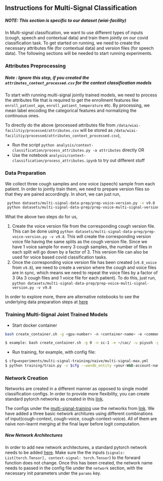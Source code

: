 ## Instructions for Multi-Signal Classification
##### NOTE: This section is specific to our dataset (wiai-facility)
In Multi-signal classification, we want to use different types of inputs (cough, speech and contextual data) and train them jointly on our covid classification task. To get started on running, we need to create the necessary attributes file (for contextual data) and version files (for speech data). The following sections will be needed to start running experiments.

### Attributes Preprocessing
##### Note : Ignore this step, if you created the `attributes_context_processed.csv` for the context classification models

To start with running multi-signal jointly trained models, we need to process the attributes file that is required to get the enrollment features like `enroll_patient_age`, `enroll_patient_temperature` etc. By processing, we mean label encoding the categorical features and normalizing the continuous ones. <br>

To directly do the above (processed attributes file from `/data/wiai-facilitiy/processed/attributes.csv` will be stored as `/data/wiai-facilitiy/processed/attributes_context_processed.csv`), 
- Run the script `python analysis/context-classification/process_attributes.py -a attributes` directly OR
- Use the notebook `analysis/context-classification/process_attributes.ipynb` to try out different stuff

### Data Preparation
We collect three cough samples and one voice (speech) sample from each patient. In order to jointly train them, we need to prepare version files so that they are paired accordingly. In short, we can just run, 
```bash
 python datasets/multi-signal-data-prep/prep-voice-version.py -v v9.8
 python datasets/multi-signal-data-prep/prep-voice-multi-signal-version.py -v v9.8
```
What the above two steps do for us,
1. Create the voice version file from the corresponding cough version file. This can be done using `python datasets/multi-signal-data-prep/prep-voice-version.py -v v9.8`. This will create the corresponding version voice file having the same splits as the cough version file. Since we have 1 voice sample for every 3 cough samples, the number of files in each split will go down by a factor of 3. This version file can also be used for voice based covid classification tasks.
2. Once the corresponding voice version file has been created (`v9.8_voice` from `v9.8`), we need to create a version where the cough and voice files are in sync, which means we need to repeat the voice files by a factor of 3 (As 3 cough files and 1 voice file for each patient). To do this, just run, `python datasets/multi-signal-data-prep/prep-voice-multi-signal-version.py -v v9.8` 

In order to explore more, there are alternative notebooks to see the underlying data preparation steps at [here](../datasets/multi-signal-data-prep)


### Training Multi-Signal Joint Trained Models
* Start docker container
```bash
bash create_container.sh -g <gpu-number> -n <container-name> -e <common-storage-folder> -u <your-user-folder> -p <port-number>

$ example: bash create_container.sh -g 0 -n sc-1 -e ~/cac/ -u piyush -p 8001
```

* Run training, for example, with config file:
```bash
$ cfg=experiments/multi-signal-training/naive/multi-signal-max.yml
$ python training/train.py -v $cfg --wandb_entity <your-W&B-account-name>
```

### Network Creation
Networks are created in a different manner as opposed to single model classification configs. In order to provide more flexibility, you can create standard pytorch networks as created in this [link](https://github.com/WadhwaniAI/cough-against-covid/blob/ns/joint-training/cac/models/multi_signal_models.py).

The configs under the [multi-signal-training](https://github.com/WadhwaniAI/cough-against-covid/tree/ns/joint-training/configs/experiments/multi-signal-training) use the networks from [link](https://github.com/WadhwaniAI/cough-against-covid/blob/ns/joint-training/cac/models/multi_signal_models.py). We have added a three basic network architures using different combinations of input(cough-context, cough-voice, cough-context-voice). All of them are naive non-learnt merging at the final layer before logit computation. 

##### New Network Architectures
In order to add new network architectures, a standard pytorch network needs to be added [here](https://github.com/WadhwaniAI/cough-against-covid/blob/ns/joint-training/cac/models/multi_signal_models.py). Make sure the the inputs (`signals: List[torch.Tensor], context-signal: torch.Tensor`) to the forward function does not change. Once this has been created, the network name needs to passed in the config file under the `network` section, with the necessary init parameters under the `params` key. 
